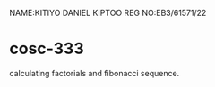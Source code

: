 NAME:KITIYO DANIEL KIPTOO
REG NO:EB3/61571/22
# cosc-333
calculating factorials and fibonacci sequence.
